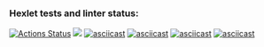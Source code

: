 ### Hexlet tests and linter status:
[![Actions Status](https://github.com/Severonik/php-project-45/actions/workflows/hexlet-check.yml/badge.svg)](https://github.com/Severonik/php-project-45/actions)
<a href="https://codeclimate.com/github/Severonik/php-project-45/maintainability"><img src="https://api.codeclimate.com/v1/badges/cbddd5a3c15e25334e25/maintainability" /></a>
[![asciicast](https://asciinema.org/a/B79wxNyD4WjirqmBujOxeO6oc.svg)](https://asciinema.org/a/B79wxNyD4WjirqmBujOxeO6oc)
[![asciicast](https://asciinema.org/a/eFR4XDBzUovYBGal7LKmfoirB.svg)](https://asciinema.org/a/eFR4XDBzUovYBGal7LKmfoirB)
[![asciicast](https://asciinema.org/a/NANtcCaNbsN1LKI2f4lzaQbFT.svg)](https://asciinema.org/a/NANtcCaNbsN1LKI2f4lzaQbFT)
[![asciicast](https://asciinema.org/a/xMmBXhHifnviSxCRDGRAEQyhv.svg)](https://asciinema.org/a/xMmBXhHifnviSxCRDGRAEQyhv)
